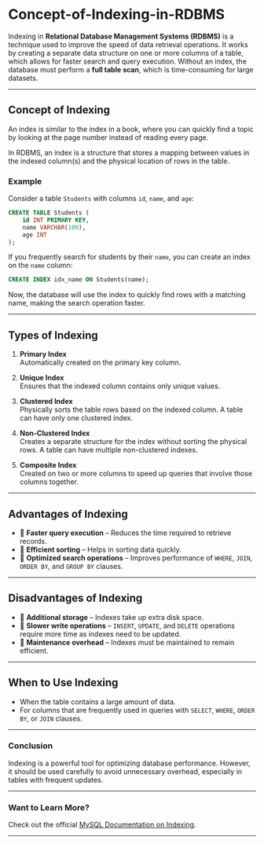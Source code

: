 # Concept-of-Indexing-in-RDBMS


Indexing in **Relational Database Management Systems (RDBMS)** is a technique used to improve the speed of data retrieval operations. It works by creating a separate data structure on one or more columns of a table, which allows for faster search and query execution. Without an index, the database must perform a **full table scan**, which is time-consuming for large datasets.

---

## **Concept of Indexing**

An index is similar to the index in a book, where you can quickly find a topic by looking at the page number instead of reading every page.

In RDBMS, an index is a structure that stores a mapping between values in the indexed column(s) and the physical location of rows in the table.

### **Example**
Consider a table `Students` with columns `id`, `name`, and `age`:

```sql
CREATE TABLE Students (
    id INT PRIMARY KEY,
    name VARCHAR(100),
    age INT
);
```

If you frequently search for students by their `name`, you can create an index on the `name` column:

```sql
CREATE INDEX idx_name ON Students(name);
```

Now, the database will use the index to quickly find rows with a matching name, making the search operation faster.

---

## **Types of Indexing**

1. **Primary Index**  
   Automatically created on the primary key column.

2. **Unique Index**  
   Ensures that the indexed column contains only unique values.

3. **Clustered Index**  
   Physically sorts the table rows based on the indexed column. A table can have only one clustered index.

4. **Non-Clustered Index**  
   Creates a separate structure for the index without sorting the physical rows. A table can have multiple non-clustered indexes.

5. **Composite Index**  
   Created on two or more columns to speed up queries that involve those columns together.

---

## **Advantages of Indexing**

- 🔹 **Faster query execution** – Reduces the time required to retrieve records.  
- 🔹 **Efficient sorting** – Helps in sorting data quickly.  
- 🔹 **Optimized search operations** – Improves performance of `WHERE`, `JOIN`, `ORDER BY`, and `GROUP BY` clauses.

---

## **Disadvantages of Indexing**

- 🔸 **Additional storage** – Indexes take up extra disk space.  
- 🔸 **Slower write operations** – `INSERT`, `UPDATE`, and `DELETE` operations require more time as indexes need to be updated.  
- 🔸 **Maintenance overhead** – Indexes must be maintained to remain efficient.

---

## **When to Use Indexing**
- When the table contains a large amount of data.  
- For columns that are frequently used in queries with `SELECT`, `WHERE`, `ORDER BY`, or `JOIN` clauses.

---

### **Conclusion**
Indexing is a powerful tool for optimizing database performance. However, it should be used carefully to avoid unnecessary overhead, especially in tables with frequent updates.

---

### **Want to Learn More?**
Check out the official [MySQL Documentation on Indexing](https://dev.mysql.com/doc/refman/8.0/en/mysql-indexes.html).

---
